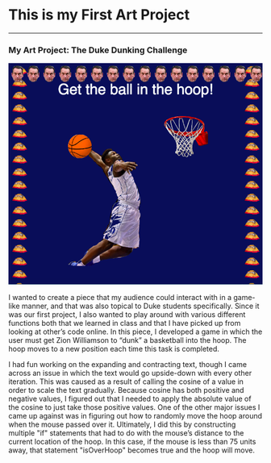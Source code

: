 # This is my First Art Project
------

### My Art Project: The Duke Dunking Challenge
![Sarah Perrin](images/screenshot.png?raw=true "Sarah Perrin")

I wanted to create a piece that my audience could interact with in a game-like manner, and that was also topical to Duke students specifically. Since it was our first project, I also wanted to play around with various different functions both that we learned in class and that I have picked up from looking at other’s code online. In this piece, I developed a game in which the user must get Zion Williamson to “dunk” a basketball into the hoop. The hoop moves to a new position each time this task is completed. 

I had fun working on the expanding and contracting text, though I came across an issue in which the text would go upside-down with every other iteration. This was caused as a result of calling the cosine of a value in order to scale the text gradually. Because cosine has both positive and negative values, I figured out that I needed to apply the absolute value of the cosine to just take those positive values. One of the other major issues I came up against was in figuring out how to randomly move the hoop around when the mouse passed over it. Ultimately, I did this by constructing multiple "if" statements that had to do with the mouse’s distance to the current location of the hoop. In this case, if the mouse is less than 75 units away, that statement "isOverHoop" becomes true and the hoop will move.

